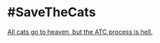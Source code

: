 # \#SaveTheCats
[All cats go to heaven, but the ATC process is hell.](cats-are-candidates.github.io)